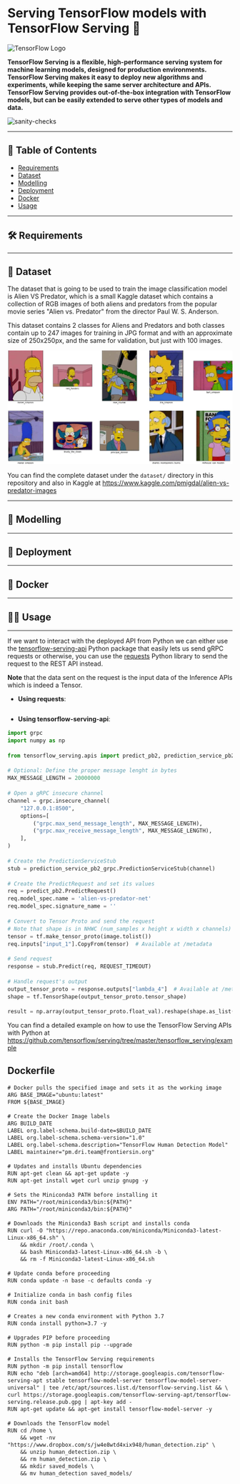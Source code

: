 # Serving TensorFlow models with TensorFlow Serving :orange_book:

![TensorFlow Logo](https://inletlabs.com/assets/images/logo_stack/tensorflow-logo.png)

__TensorFlow Serving is a flexible, high-performance serving system for machine learning models, 
designed for production environments. TensorFlow Serving makes it easy to deploy new algorithms 
and experiments, while keeping the same server architecture and APIs. TensorFlow Serving 
provides out-of-the-box integration with TensorFlow models, but can be easily extended to 
serve other types of models and data.__

![sanity-checks](https://github.com/alvarobartt/serving-tensorflow-models/workflows/sanity-checks/badge.svg?branch=master)

---

## :closed_book: Table of Contents

- [Requirements](#hammer_and_wrench-requirements)
- [Dataset](#open_file_folder-dataset)
- [Modelling](#robot-modelling)
- [Deployment](#rocket-deployment)
- [Docker](#whale2-docker)
- [Usage](#mage_man-usage)

---

## :hammer_and_wrench: Requirements

---

## :open_file_folder: Dataset

The dataset that is going to be used to train the image classification model is Alien VS Predator, which is a small Kaggle dataset which contains a collection of
RGB images of both aliens and predators from the popular movie series "Alien vs. Predator" from the director Paul W. S. Anderson.

This dataset contains 2 classes for Aliens and Predators and both classes contain up to 247 images for training in JPG format and with an approximate size of 250x250px, and the
same for validation, but just with 100 images.

![](https://raw.githubusercontent.com/alvarobartt/serving-tensorflow-models/master/images/data.jpg)

You can find the complete dataset under the `dataset/` directory in this repository and also in Kaggle at https://www.kaggle.com/pmigdal/alien-vs-predator-images

---

## :robot: Modelling

---

## :rocket: Deployment

---

## :whale2: Docker

---

## :mage_man: Usage

  ---

If we want to interact with the deployed API from Python we can either use the [tensorflow-serving-api](https://github.com/tensorflow/serving) 
Python package that easily lets us send gRPC requests or otherwise, you can use the [requests](https://requests.readthedocs.io/en/master/) Python 
library to send the request to the REST API instead.

__Note__ that the data sent on the request is the input data of the Inference APIs which is indeed a Tensor.

* __Using requests__:

```python
```

* __Using tensorflow-serving-api__:

```python
import grpc
import numpy as np

from tensorflow_serving.apis import predict_pb2, prediction_service_pb2_grpc

# Optional: Define the proper message lenght in bytes
MAX_MESSAGE_LENGTH = 20000000

# Open a gRPC insecure channel
channel = grpc.insecure_channel(
    "127.0.0.1:8500",
    options=[
        ("grpc.max_send_message_length", MAX_MESSAGE_LENGTH),
        ("grpc.max_receive_message_length", MAX_MESSAGE_LENGTH),
    ],
)

# Create the PredictionServiceStub
stub = prediction_service_pb2_grpc.PredictionServiceStub(channel)

# Create the PredictRequest and set its values
req = predict_pb2.PredictRequest()
req.model_spec.name = 'alien-vs-predator-net'
req.model_spec.signature_name = ''

# Convert to Tensor Proto and send the request
# Note that shape is in NHWC (num_samples x height x width x channels) format
tensor = tf.make_tensor_proto(image.tolist())
req.inputs["input_1"].CopyFrom(tensor)  # Available at /metadata

# Send request
response = stub.Predict(req, REQUEST_TIMEOUT)

# Handle request's output
output_tensor_proto = response.outputs["lambda_4"]  # Available at /metadata
shape = tf.TensorShape(output_tensor_proto.tensor_shape)

result = np.array(output_tensor_proto.float_val).reshape(shape.as_list())
```

You can find a detailed example on how to use the TensorFlow Serving APIs with Python at https://github.com/tensorflow/serving/tree/master/tensorflow_serving/example

## Dockerfile

```
# Docker pulls the specified image and sets it as the working image
ARG BASE_IMAGE="ubuntu:latest"
FROM ${BASE_IMAGE}

# Create the Docker Image labels
ARG BUILD_DATE
LABEL org.label-schema.build-date=$BUILD_DATE
LABEL org.label-schema.schema-version="1.0"
LABEL org.label-schema.description="TensorFlow Human Detection Model"
LABEL maintainer="pm.dri.team@frontiersin.org"

# Updates and installs Ubuntu dependencies
RUN apt-get clean && apt-get update -y
RUN apt-get install wget curl unzip gnupg -y

# Sets the Miniconda3 PATH before installing it
ENV PATH="/root/miniconda3/bin:${PATH}"
ARG PATH="/root/miniconda3/bin:${PATH}"

# Downloads the Miniconda3 Bash script and installs conda
RUN curl -O "https://repo.anaconda.com/miniconda/Miniconda3-latest-Linux-x86_64.sh" \
    && mkdir /root/.conda \
    && bash Miniconda3-latest-Linux-x86_64.sh -b \
    && rm -f Miniconda3-latest-Linux-x86_64.sh

# Update conda before proceeding
RUN conda update -n base -c defaults conda -y

# Initialize conda in bash config files
RUN conda init bash

# Creates a new conda environment with Python 3.7
RUN conda install python=3.7 -y

# Upgrades PIP before proceeding
RUN python -m pip install pip --upgrade

# Installs the TensorFlow Serving requirements
RUN python -m pip install tensorflow
RUN echo "deb [arch=amd64] http://storage.googleapis.com/tensorflow-serving-apt stable tensorflow-model-server tensorflow-model-server-universal" | tee /etc/apt/sources.list.d/tensorflow-serving.list && \
curl https://storage.googleapis.com/tensorflow-serving-apt/tensorflow-serving.release.pub.gpg | apt-key add -
RUN apt-get update && apt-get install tensorflow-model-server -y

# Downloads the TensorFlow model
RUN cd /home \
    && wget -nv "https://www.dropbox.com/s/jw4e8wtd4xix948/human_detection.zip" \
    && unzip human_detection.zip \
    && rm human_detection.zip \
    && mkdir saved_models \
    && mv human_detection saved_models/
```
